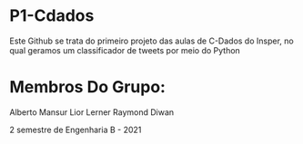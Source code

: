 # P1-Cdados

Este Github se trata do primeiro projeto das aulas de C-Dados do Insper, no qual geramos um classificador de tweets por meio do Python

# Membros Do Grupo:

Alberto Mansur 
Lior Lerner
Raymond Diwan


2 semestre de Engenharia B - 2021